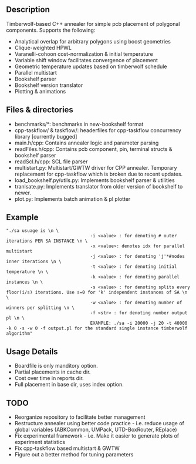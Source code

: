 ## Description
Timberwolf-based C++ annealer for simple pcb placement of polygonal components.
Supports the following:
 - Analytical overlap for arbitrary polygons using boost geometries
 - Clique-weighted HPWL
 - Varanelli-cohoon cost-normalization & initial temperature
 - Variable shift window facilitates convergence of placement
 - Geometric temperature updates based on timberwolf schedule
 - Parallel multistart
 - Bookshelf parser
 - Bookshelf version translator
 - Plotting & animations

 ## Files & directories
 - benchmarks/*: benchmarks in new-bookshelf format
 - cpp-taskflow/ & taskflow/: headerfiles for cpp-taskflow concurrency library [currently bugged]
 - main.h/cpp: Contains annealer logic and parameter parsing
 - readFiles.h/cpp: Contains pcb component, pin, terminal structs & bookshelf parser
 - readScl.h/cpp: SCL file parser
 - multistart.py: Multistart/GWTW driver for CPP annealer. Temporary replacement for cpp-taskflow which is broken due to recent updates.
 - load_bookshelf.py/utils.py: Implements bookshelf parser & utilities
 - tranlsate.py: Implements translator from older version of bookshelf to newer.
 - plot.py: Implements batch animation & pl plotter

## Example
    "./sa usuage is \n \
                                    -i <value> : for denoting # outer iterations PER SA INSTANCE \n \
									-x <value>: denotes idx for parallel multistart
                                    -j <value> : for denoting 'j'*#nodes inner iterations \n \
                                    -t <value> : for denoting initial temperature \n \
                                    -k <value> : for denoting parallel instances \n \
                                    -s <value> : for denoting splits every floor(i/s) iterations. Use s=0 for 'k' independent instances of SA \n \
                                    -w <value> : for denoting number of winners per splitting \n \
                                    -f <str> : for denoting number output pl \n \
                                    EXAMPLE: ./sa -i 20000 -j 20 -t 40000 -k 0 -s -w 0 -f output.pl for the standard single instance timberwolf algorithm"
				   
## Usage Details
 - Boardfile is only manditory option.
 - Partial placements in cache dir.
 - Cost over time in reports dir.
 - Full placement in base dir, uses index option.

## TODO
 - Reorganize repository to facilitate better management
 - Restructure annealer using better code practice - i.e. reduce usage of global variables (ABKCommon, UMPack, UTD-BoxRouter, REplace)
 - Fix experimental framework - i.e. Make it easier to generate plots of experiment statistics
 - Fix cpp-taskflow based multistart & GWTW
 - Figure out a better method for tuning parameters
